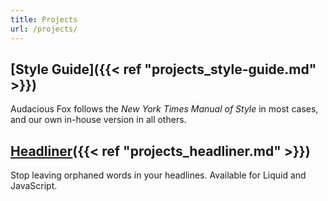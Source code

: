 ```yaml
---
title: Projects
url: /projects/
---
```


## [Style Guide]({{< ref "projects_style-guide.md" >}})

Audacious Fox follows the _New York Times Manual of Style_ in most cases, and our own in-house version in all others.

<!--## [Basic iOS Security][ios]

iOS is the most secure out-of-the-box operating system, but there still things you can do to help protect your privacy and data. These are common-sense suggestions for doing so. -->

## [Headliner]({{< ref "projects_headliner.md" >}})

Stop leaving orphaned words in your headlines. Available for Liquid and JavaScript.

[afmos]: asdf
[ios]: /projects/basic-ios-security
[headliner]: /projects/headliner
